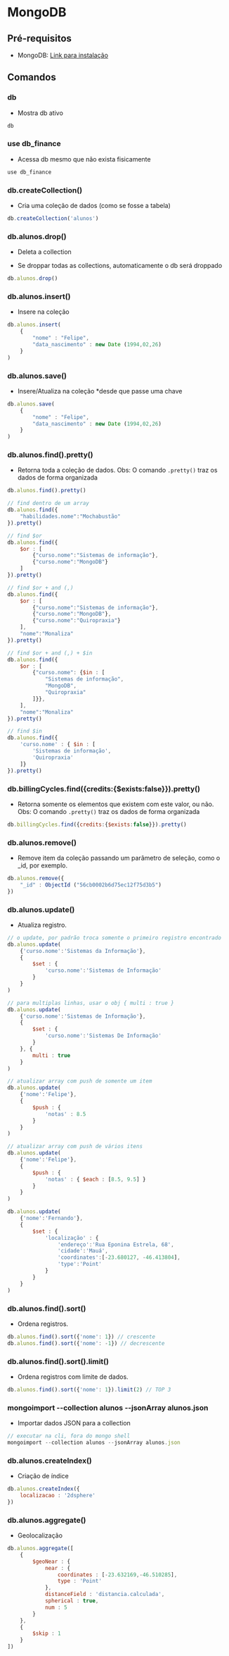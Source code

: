 # MongoDB

## Pré-requisitos

- MongoDB: [Link para instalação](https://www.monogodb.org)

## Comandos

### db
- Mostra db ativo
```js
db
```

### use db_finance
- Acessa db mesmo que não exista fisicamente
```js
use db_finance
```

### db.createCollection()
- Cria uma coleção de dados (como se fosse a tabela)
```js
db.createCollection('alunos')
```

### db.alunos.drop()
- Deleta a collection
* Se droppar todas as collections, automaticamente o db será droppado
```js
db.alunos.drop()
```

### db.alunos.insert()
- Insere na coleção
```js
db.alunos.insert(
    {
        "nome" : "Felipe", 
        "data_nascimento" : new Date (1994,02,26)
    }
)
```

### db.alunos.save()
- Insere/Atualiza na coleção *desde que passe uma chave
```js
db.alunos.save(
    {
        "nome" : "Felipe", 
        "data_nascimento" : new Date (1994,02,26)
    }
)
```

### db.alunos.find().pretty()
- Retorna toda a coleção de dados.
Obs: O comando `.pretty()` traz os dados de forma organizada
```js
db.alunos.find().pretty()
```
```js
// find dentro de um array
db.alunos.find({
    "habilidades.nome":"Mochabustão"
}).pretty()
```
```js
// find $or
db.alunos.find({
    $or : [
        {"curso.nome":"Sistemas de informação"},
        {"curso.nome":"MongoDB"}
    ]
}).pretty()
```
```js
// find $or + and (,)
db.alunos.find({
    $or : [
        {"curso.nome":"Sistemas de informação"},
        {"curso.nome":"MongoDB"},
        {"curso.nome":"Quiropraxia"}
    ],
    "nome":"Monaliza"
}).pretty()
```
```js
// find $or + and (,) + $in
db.alunos.find({
    $or : [
        {"curso.nome": {$in : [
            "Sistemas de informação", 
            "MongoDB", 
            "Quiropraxia"
        ]}},
    ],
    "nome":"Monaliza"
}).pretty()
```
```js
// find $in
db.alunos.find({
    'curso.nome' : { $in : [
        'Sistemas de informação', 
        'Quiropraxia'
    ]}
}).pretty()
```

### db.billingCycles.find({credits:{$exists:false}}).pretty()
- Retorna somente os elementos que existem com este valor, ou não.
Obs: O comando `.pretty()` traz os dados de forma organizada
```js
db.billingCycles.find({credits:{$exists:false}}).pretty()
```

### db.alunos.remove()
- Remove item da coleção passando um parâmetro de seleção, como o _id, por exemplo.
```js
db.alunos.remove({
    "_id" : ObjectId ("56cb0002b6d75ec12f75d3b5")
})
```

### db.alunos.update()
- Atualiza registro. 
```js
// o update, por padrão troca somente o primeiro registro encontrado
db.alunos.update(
    {'curso.nome':'Sistemas da Informação'},
    {
        $set : {
            'curso.nome':'Sistemas de Informação'
        }
    }
)
```
```js
// para multiplas linhas, usar o obj { multi : true }
db.alunos.update(
    {'curso.nome':'Sistemas de Informação'},
    {
        $set : {
            'curso.nome':'Sistemas De Informação'
        }
    }, {
        multi : true
    }
)
```
```js
// atualizar array com push de somente um item
db.alunos.update(
    {'nome':'Felipe'},
    {
        $push : {
            'notas' : 8.5
        }
    }
)
```
```js
// atualizar array com push de vários itens
db.alunos.update(
    {'nome':'Felipe'},
    {
        $push : {
            'notas' : { $each : [8.5, 9.5] }
        }
    }
)
```
```js
db.alunos.update(
    {'nome':'Fernando'},
    { 
        $set : {
            'localização' : {
                'endereço':'Rua Eponina Estrela, 68',
                'cidade':'Mauá',
                'coordinates':[-23.680127, -46.413804],
                'type':'Point'
            }
        }
    }
)
```

### db.alunos.find().sort()
- Ordena registros. 
```js
db.alunos.find().sort({'nome': 1}) // crescente
db.alunos.find().sort({'nome': -1}) // decrescente
```

### db.alunos.find().sort().limit()
- Ordena registros com limite de dados.
```js
db.alunos.find().sort({'nome': 1}).limit(2) // TOP 3
```

### mongoimport --collection alunos --jsonArray alunos.json
- Importar dados JSON para a collection
```js
// executar na cli, fora do mongo shell
mongoimport --collection alunos --jsonArray alunos.json
```

### db.alunos.createIndex()
- Criação de índice
```js
db.alunos.createIndex({
    localizacao : '2dsphere'
})
```

### db.alunos.aggregate()
- Geolocalização
```js
db.alunos.aggregate([
    {
        $geoNear : {
            near : {
                coordinates : [-23.632169,-46.510285],
                type : 'Point'
            },
            distanceField : 'distancia.calculada',
            spherical : true,
            num : 5
        }
    },
    { 
        $skip : 1
    }
])
```























### 
```js

```

